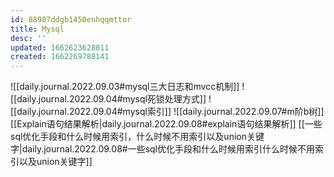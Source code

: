 ```yaml
---
id: 88987ddgb1450enhqqmttor
title: Mysql
desc: ''
updated: 1662623628011
created: 1662269788141
---
```

![[daily.journal.2022.09.03#mysql三大日志和mvcc机制]]
![[daily.journal.2022.09.04#mysql死锁处理方式]]
![[daily.journal.2022.09.04#mysql索引]]
![[daily.journal.2022.09.07#m阶b树]]
[[Explain语句结果解析|daily.journal.2022.09.08#explain语句结果解析]]
[[一些sql优化手段和什么时候用索引，什么时候不用索引以及union关键字|daily.journal.2022.09.08#一些sql优化手段和什么时候用索引什么时候不用索引以及union关键字]]
